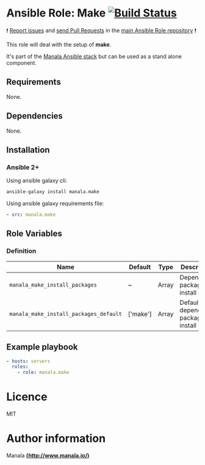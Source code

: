 # Ansible Role: Make [![Build Status](https://travis-ci.org/manala/ansible-role-make.svg?branch=master)](https://travis-ci.org/manala/ansible-role-make)

:exclamation: [Report issues](https://github.com/manala/ansible-roles/issues) and [send Pull Requests](https://github.com/manala/ansible-roles/pulls) in the [main Ansible Role repository](https://github.com/manala/ansible-roles) :exclamation:

This role will deal with the setup of __make__.

It's part of the [Manala Ansible stack](http://www.manala.io) but can be used as a stand alone component.

## Requirements

None.

## Dependencies

None.

## Installation

### Ansible 2+

Using ansible galaxy cli:

```bash
ansible-galaxy install manala.make
```

Using ansible galaxy requirements file:

```yaml
- src: manala.make
```

## Role Variables

### Definition

| Name                                   | Default  | Type  | Description                            |
| -------------------------------------- | -------- | ----- | -------------------------------------- |
| `manala_make_install_packages`         | ~        | Array | Dependency packages to install         |
| `manala_make_install_packages_default` | ['make'] | Array | Default dependency packages to install |

## Example playbook

```yaml
- hosts: servers
  roles:
    - role: manala.make
```

# Licence

MIT

# Author information

Manala [**(http://www.manala.io/)**](http://www.manala.io)
